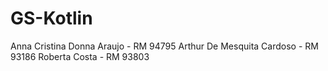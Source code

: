 # GS-Kotlin

Anna Cristina Donna Araujo - RM 94795
Arthur De Mesquita Cardoso - RM 93186
Roberta Costa - RM 93803
